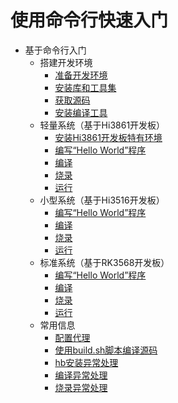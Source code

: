 # 使用命令行快速入门


- 基于命令行入门
    - 搭建开发环境
        - [准备开发环境](quickstart-pkg-prepare.md)
        - [安装库和工具集](quickstart-pkg-install_package.md)
        - [获取源码](quickstart-pkg-sourcecode.md)
        - [安装编译工具](quickstart-pkg-install_tool.md)
    - 轻量系统（基于Hi3861开发板）
        - [安装Hi3861开发板特有环境](quickstart-pkg-3861-tool.md)
        - [编写“Hello World”程序](quickstart-pkg-3861-helloworld.md)
        - [编译](quickstart-pkg-3861-build.md)
        - [烧录](quickstart-pkg-3861-burn.md)
        - [运行](quickstart-pkg-3861-running.md)
    - 小型系统（基于Hi3516开发板）
        - [编写“Hello World”程序](quickstart-pkg-3516-helloworld.md)
        - [编译](quickstart-pkg-3516-build.md)
        - [烧录](quickstart-pkg-3516-burn.md)
        - [运行](quickstart-pkg-3516-running.md)
    - 标准系统（基于RK3568开发板）
        - [编写“Hello World”程序](quickstart-pkg-3568-helloworld.md)
        - [编译](quickstart-pkg-3568-build.md)
        - [烧录](quickstart-pkg-3568-burn.md)
        - [运行](quickstart-pkg-3568-running.md)
    - 常用信息
        - [配置代理](quickstart-pkg-common-proxy.md)
        - [使用build.sh脚本编译源码](quickstart-pkg-common-build.md)
        - [hb安装异常处理](quickstart-pkg-common-hberr.md)
        - [编译异常处理](quickstart-pkg-common-builderr.md)
        - [烧录异常处理](quickstart-pkg-common-burnerr.md)